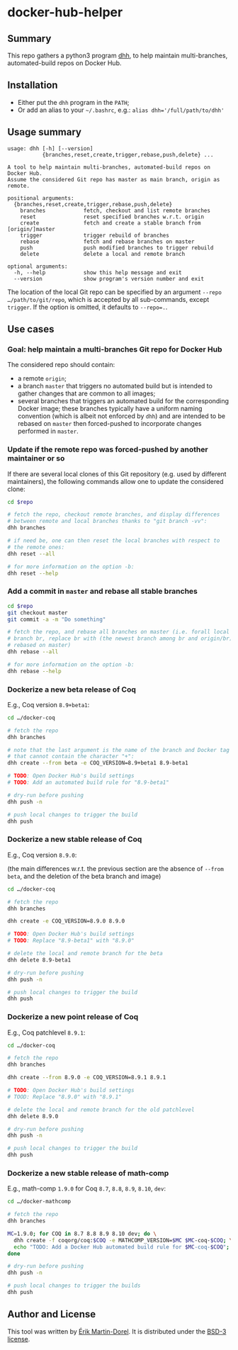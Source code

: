 # docker-hub-helper

## Summary

This repo gathers a python3 program [dhh](./dhh),
to help maintain multi-branches, automated-build repos on Docker Hub.

## Installation

* Either put the `dhh` program in the `PATH`;
* Or add an alias to your `~/.bashrc`, e.g.: `alias dhh='/full/path/to/dhh'`

## Usage summary

```
usage: dhh [-h] [--version]
           {branches,reset,create,trigger,rebase,push,delete} ...

A tool to help maintain multi-branches, automated-build repos on Docker Hub.
Assume the considered Git repo has master as main branch, origin as remote.

positional arguments:
  {branches,reset,create,trigger,rebase,push,delete}
    branches            fetch, checkout and list remote branches
    reset               reset specified branches w.r.t. origin
    create              fetch and create a stable branch from [origin/]master
    trigger             trigger rebuild of branches
    rebase              fetch and rebase branches on master
    push                push modified branches to trigger rebuild
    delete              delete a local and remote branch

optional arguments:
  -h, --help            show this help message and exit
  --version             show program's version number and exit
```

The location of the local Git repo can be specified by an argument
`--repo …/path/to/git/repo`, which is accepted by all sub-commands,
except `trigger`. If the option is omitted, it defaults to `--repo=.`.

## Use cases

### Goal: help maintain a multi-branches Git repo for Docker Hub

The considered repo should contain:

* a remote `origin`;
* a branch `master` that triggers no automated build but is intended
  to gather changes that are common to all images;
* several branches that triggers an automated build for the
  corresponding Docker image; these branches typically have a uniform
  naming convention (which is albeit not enforced by `dhh`) and are
  intended to be rebased on `master` then forced-pushed to incorporate
  changes performed in `master`.

### Update if the remote repo was forced-pushed by another maintainer or so

If there are several local clones of this Git repository (e.g. used by
different maintainers), the following commands allow one to update the
considered clone:

```bash
cd $repo

# fetch the repo, checkout remote branches, and display differences
# between remote and local branches thanks to "git branch -vv":
dhh branches

# if need be, one can then reset the local branches with respect to
# the remote ones:
dhh reset --all

# for more information on the option -b:
dhh reset --help
```

### Add a commit in `master` and rebase all stable branches

```bash
cd $repo
git checkout master
git commit -a -m "Do something"

# fetch the repo, and rebase all branches on master (i.e. forall local
# branch br, replace br with (the newest branch among br and origin/br)
# rebased on master)
dhh rebase --all

# for more information on the option -b:
dhh rebase --help
```

### Dockerize a new beta release of Coq

E.g., Coq version `8.9+beta1`:

```bash
cd …/docker-coq

# fetch the repo
dhh branches

# note that the last argument is the name of the branch and Docker tag
# that cannot contain the character "+":
dhh create --from beta -e COQ_VERSION=8.9+beta1 8.9-beta1

# TODO: Open Docker Hub's build settings
# TODO: Add an automated build rule for "8.9-beta1"

# dry-run before pushing
dhh push -n

# push local changes to trigger the build
dhh push
```

### Dockerize a new stable release of Coq

E.g., Coq version `8.9.0`:

(the main differences w.r.t. the previous section are the absence of
`--from beta`, and the deletion of the beta branch and image)

```bash
cd …/docker-coq

# fetch the repo
dhh branches

dhh create -e COQ_VERSION=8.9.0 8.9.0

# TODO: Open Docker Hub's build settings
# TODO: Replace "8.9-beta1" with "8.9.0"

# delete the local and remote branch for the beta
dhh delete 8.9-beta1

# dry-run before pushing
dhh push -n

# push local changes to trigger the build
dhh push
```

### Dockerize a new point release of Coq

E.g., Coq patchlevel `8.9.1`:

```bash
cd …/docker-coq

# fetch the repo
dhh branches

dhh create --from 8.9.0 -e COQ_VERSION=8.9.1 8.9.1

# TODO: Open Docker Hub's build settings
# TOOD: Replace "8.9.0" with "8.9.1"

# delete the local and remote branch for the old patchlevel
dhh delete 8.9.0

# dry-run before pushing
dhh push -n

# push local changes to trigger the build
dhh push
```

### Dockerize a new stable release of math-comp

E.g., math-comp `1.9.0` for Coq `8.7`, `8.8`, `8.9`, `8.10`, `dev`:

```bash
cd …/docker-mathcomp

# fetch the repo
dhh branches

MC=1.9.0; for COQ in 8.7 8.8 8.9 8.10 dev; do \
  dhh create -f coqorg/coq:$COQ -e MATHCOMP_VERSION=$MC $MC-coq-$COQ; \
  echo "TODO: Add a Docker Hub automated build rule for $MC-coq-$COQ"; \
done

# dry-run before pushing
dhh push -n

# push local changes to trigger the builds
dhh push
```

## Author and License

This tool was written by [Érik Martin-Dorel](https://github.com/erikmd).
It is distributed under the
[BSD-3 license](https://opensource.org/licenses/BSD-3-Clause).
